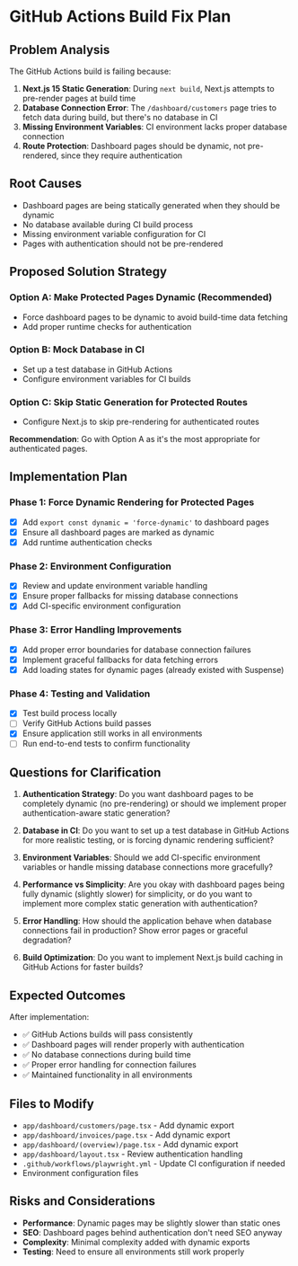 # GitHub Actions Build Fix Plan

## Problem Analysis

The GitHub Actions build is failing because:

1. **Next.js 15 Static Generation**: During `next build`, Next.js attempts to pre-render pages at build time
2. **Database Connection Error**: The `/dashboard/customers` page tries to fetch data during build, but there's no database in CI
3. **Missing Environment Variables**: CI environment lacks proper database connection
4. **Route Protection**: Dashboard pages should be dynamic, not pre-rendered, since they require authentication

## Root Causes

- Dashboard pages are being statically generated when they should be dynamic
- No database available during CI build process
- Missing environment variable configuration for CI
- Pages with authentication should not be pre-rendered

## Proposed Solution Strategy

### Option A: Make Protected Pages Dynamic (Recommended)
- Force dashboard pages to be dynamic to avoid build-time data fetching
- Add proper runtime checks for authentication

### Option B: Mock Database in CI
- Set up a test database in GitHub Actions
- Configure environment variables for CI builds

### Option C: Skip Static Generation for Protected Routes
- Configure Next.js to skip pre-rendering for authenticated routes

**Recommendation**: Go with Option A as it's the most appropriate for authenticated pages.

## Implementation Plan

### Phase 1: Force Dynamic Rendering for Protected Pages
- [x] Add `export const dynamic = 'force-dynamic'` to dashboard pages
- [x] Ensure all dashboard pages are marked as dynamic
- [x] Add runtime authentication checks

### Phase 2: Environment Configuration
- [x] Review and update environment variable handling
- [x] Ensure proper fallbacks for missing database connections
- [x] Add CI-specific environment configuration

### Phase 3: Error Handling Improvements
- [x] Add proper error boundaries for database connection failures
- [x] Implement graceful fallbacks for data fetching errors
- [x] Add loading states for dynamic pages (already existed with Suspense)

### Phase 4: Testing and Validation
- [x] Test build process locally
- [ ] Verify GitHub Actions build passes
- [x] Ensure application still works in all environments
- [ ] Run end-to-end tests to confirm functionality

## Questions for Clarification

1. **Authentication Strategy**: Do you want dashboard pages to be completely dynamic (no pre-rendering) or should we implement proper authentication-aware static generation?

2. **Database in CI**: Do you want to set up a test database in GitHub Actions for more realistic testing, or is forcing dynamic rendering sufficient?

3. **Environment Variables**: Should we add CI-specific environment variables or handle missing database connections more gracefully?

4. **Performance vs Simplicity**: Are you okay with dashboard pages being fully dynamic (slightly slower) for simplicity, or do you want to implement more complex static generation with authentication?

5. **Error Handling**: How should the application behave when database connections fail in production? Show error pages or graceful degradation?

6. **Build Optimization**: Do you want to implement Next.js build caching in GitHub Actions for faster builds?

## Expected Outcomes

After implementation:
- ✅ GitHub Actions builds will pass consistently
- ✅ Dashboard pages will render properly with authentication
- ✅ No database connections during build time
- ✅ Proper error handling for connection failures
- ✅ Maintained functionality in all environments

## Files to Modify

- `app/dashboard/customers/page.tsx` - Add dynamic export
- `app/dashboard/invoices/page.tsx` - Add dynamic export  
- `app/dashboard/(overview)/page.tsx` - Add dynamic export
- `app/dashboard/layout.tsx` - Review authentication handling
- `.github/workflows/playwright.yml` - Update CI configuration if needed
- Environment configuration files

## Risks and Considerations

- **Performance**: Dynamic pages may be slightly slower than static ones
- **SEO**: Dashboard pages behind authentication don't need SEO anyway
- **Complexity**: Minimal complexity added with dynamic exports
- **Testing**: Need to ensure all environments still work properly